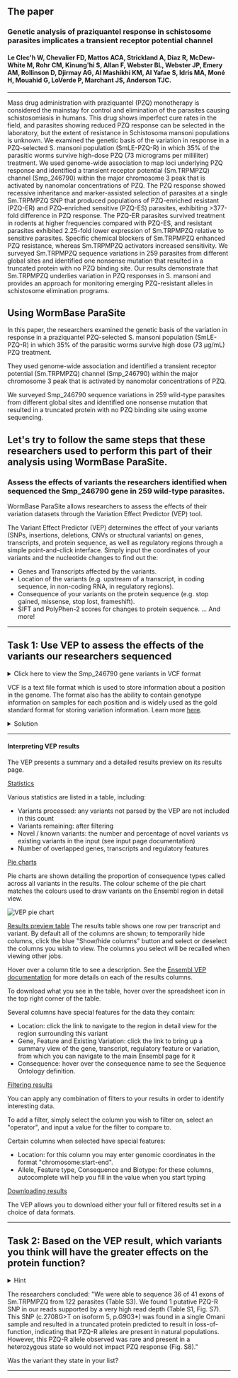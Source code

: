 ## The paper
### Genetic analysis of praziquantel response in schistosome parasites implicates a transient receptor potential channel
#### Le Clec'h W, Chevalier FD, Mattos ACA, Strickland A, Diaz R, McDew-White M, Rohr CM, Kinung'hi S, Allan F, Webster BL, Webster JP, Emery AM, Rollinson D, Djirmay AG, Al Mashikhi KM, Al Yafae S, Idris MA, Moné H, Mouahid G, LoVerde P, Marchant JS, Anderson TJC.
---
Mass drug administration with praziquantel (PZQ) monotherapy is considered the mainstay for control and elimination of the parasites causing schistosomiasis in humans. This drug shows imperfect cure rates in the field, and parasites showing reduced PZQ response can be selected in the laboratory, but the extent of resistance in Schistosoma mansoni populations is unknown. We examined the genetic basis of the variation in response in a PZQ-selected S. mansoni population (SmLE-PZQ-R) in which 35% of the parasitic worms survive high-dose PZQ (73 micrograms per milliliter) treatment. We used genome-wide association to map loci underlying PZQ response and identified a transient receptor potential (Sm.TRPMPZQ) channel (Smp_246790) within the major chromosome 3 peak that is activated by nanomolar concentrations of PZQ. The PZQ response showed recessive inheritance and marker-assisted selection of parasites at a single Sm.TRPMPZQ SNP that produced populations of PZQ-enriched resistant (PZQ-ER) and PZQ-enriched sensitive (PZQ-ES) parasites, exhibiting >377-fold difference in PZQ response. The PZQ-ER parasites survived treatment in rodents at higher frequencies compared with PZQ-ES, and resistant parasites exhibited 2.25-fold lower expression of Sm.TRPMPZQ relative to sensitive parasites. Specific chemical blockers of Sm.TRPMPZQ enhanced PZQ resistance, whereas Sm.TRPMPZQ activators increased sensitivity. We surveyed Sm.TRPMPZQ sequence variations in 259 parasites from different global sites and identified one nonsense mutation that resulted in a truncated protein with no PZQ binding site. Our results demonstrate that Sm.TRPMPZQ underlies variation in PZQ responses in S. mansoni and provides an approach for monitoring emerging PZQ-resistant alleles in schistosome elimination programs.

## Using WormBase ParaSite

In this paper, the researchers examined the genetic basis of the variation in response in a praziquantel PZQ-selected S. mansoni population (SmLE-PZQ-R) in which 35% of the parasitic worms survive high dose (73 μg/mL) PZQ treatment. 

They used genome-wide association and identified a transient receptor potential (Sm.TRPMPZQ) channel (Smp_246790) within the major chromosome 3 peak that is activated by nanomolar concentrations of PZQ.

We surveyed Smp_246790 sequence variations in 259 wild-type parasites from different global sites and identified one nonsense mutation that resulted in a truncated protein with no PZQ binding site using exome sequencing.

Let's try to follow the same steps that these researchers used to perform this part of their analysis using WormBase ParaSite.
---

### Assess the effects of variants the researchers identified when sequenced the Smp_246790 gene in 259 wild-type parasites.

WormBase ParaSite allows researchers to assess the effects of their variation datasets through the Variation Effect Predictor (VEP) tool.

The Variant Effect Predictor (VEP) determines the effect of your variants (SNPs, insertions, deletions, CNVs or structural variants) on genes, transcripts, and protein sequence, as well as regulatory regions through a simple point-and-click interface. Simply input the coordinates of your variants and the nucleotide changes to find out the:

- Genes and Transcripts affected by the variants.
- Location of the variants (e.g. upstream of a transcript, in coding sequence, in non-coding RNA, in regulatory regions).
- Consequence of your variants on the protein sequence (e.g. stop gained, missense, stop lost, frameshift).
- SIFT and PolyPhen-2 scores for changes to protein sequence.
... And more!

----

## Task 1: Use VEP to assess the effects of the variants our researchers sequenced

<details closed>
<summary>Click here to view the Smp_246790 gene variants in VCF format</summary>
SM_V9_3 2627949 . G GATA . . . <br>
SM_V9_3 2674963 . T C . . . <br>
SM_V9_3 2675058 . G A . . . <br>
SM_V9_3 2680940 . C A . . . <br>
SM_V9_3 2680944 . G T . . . <br>
SM_V9_3 2681001 . T G . . . <br>
SM_V9_3 2681047 . G T . . . <br>
SM_V9_3 2681100 . A T . . . <br>
SM_V9_3 2681130 . T C . . . <br>
SM_V9_3 2681142 . CAGG AAGA . . . <br>
SM_V9_3 2681186 . C A . . . <br>
SM_V9_3 2681187 . A T . . . <br>
SM_V9_3 2681190 . A T . . . <br>
SM_V9_3 2681197 . A G . . . <br>
SM_V9_3 2681229 . T G . . . <br>
SM_V9_3 2681289 . G A . . . <br>
SM_V9_3 2681305 . T C . . . <br>
SM_V9_3 2681306 . T C . . . <br>
SM_V9_3 2681352 . T C . . . <br>
SM_V9_3 2681476 . G A . . . <br>
SM_V9_3 2681485 . G A . . . <br>
SM_V9_3 2681491 . G A . . . <br>
SM_V9_3 2681503 . A G . . . <br>
SM_V9_3 2681534 . T A . . . <br>
SM_V9_3 2681560 . G A . . . <br>
SM_V9_3 2681578 . A G . . . <br>
SM_V9_3 2681604 . A T . . . <br>
SM_V9_3 2681610 . T C . . . <br>
SM_V9_3 2681652 . TCGT ACGA . . . <br>
SM_V9_3 2681666 . C A . . . <br>
SM_V9_3 2681678 . C T . . . <br>
SM_V9_3 2684386 . C T . . . <br>
SM_V9_3 2688007 . T C . . . <br>
SM_V9_3 2692611 . T C . . . <br>
SM_V9_3 2692622 . T C . . . <br>
SM_V9_3 2692658 . T C . . . <br>
SM_V9_3 2692675 . C A . . . <br>
SM_V9_3 2692681 . G T . . . <br>
SM_V9_3 2692687 . G T . . . <br>
SM_V9_3 2692693 . G T . . . <br>
SM_V9_3 2706056 . ACCGCC GCCACCGCT . . . <br>
SM_V9_3 2706073 . CACCACCACCAACAT TACCACCACCACCAACAA . . . <br>
SM_V9_3 2718303 . A G . . . <br>
SM_V9_3 2718312 . G A . . . <br>
SM_V9_3 2718326 . G T . . . <br>
SM_V9_3 2718365 . C T . . . <br>
SM_V9_3 2718367 . T C . . . <br>
SM_V9_3 2718374 . A G . . . <br>
SM_V9_3 2718383 . G T . . . <br>
SM_V9_3 2718383 . G A . . . <br>
SM_V9_3 2718449 . A T . . . <br>
SM_V9_3 2718486 . G A . . . <br>
SM_V9_3 2718509 . G T . . . <br>
SM_V9_3 2718526 . G A . . . <br>
SM_V9_3 2718564 . G C . . . <br>
SM_V9_3 2718567 . G T . . . <br>
SM_V9_3 2718594 . G C . . . <br>
SM_V9_3 2718603 . A T . . . <br>
SM_V9_3 2718637 . C A . . . <br>
SM_V9_3 2718644 . A G . . . <br>
SM_V9_3 2723071 . G T . . . <br>
SM_V9_3 2723103 . T A . . . <br>
SM_V9_3 2723137 . G A . . . <br>
SM_V9_3 2723138 . C T . . . <br>
SM_V9_3 2723141 . C T . . . <br>
SM_V9_3 2723153 . C G . . . <br>
SM_V9_3 2723154 . A G . . . <br>
SM_V9_3 2723187 . T C . . . <br>
SM_V9_3 2723196 . A G . . . <br>
SM_V9_3 2723298 . A T . . . <br>
SM_V9_3 2723331 . G T . . . <br>
SM_V9_3 2723349 . T C . . . <br>
SM_V9_3 2723363 . G A . . . <br>
SM_V9_3 2723368 . C T . . . <br>
SM_V9_3 2723376 . A T . . . <br>
SM_V9_3 2723390 . C A . . . <br>
SM_V9_3 2723408 . G A . . . <br>
SM_V9_3 2723414 . G A . . . <br>
SM_V9_3 2723533 . C A . . . <br>
SM_V9_3 2730952 . G T . . . <br>
SM_V9_3 2730963 . A T . . . <br>
SM_V9_3 2730981 . G T . . . <br>
SM_V9_3 2730989 . G A . . . <br>
SM_V9_3 2731010 . G T . . . <br>
SM_V9_3 2733021 . G T . . . <br>
SM_V9_3 2733032 . G T . . . <br>
SM_V9_3 2733033 . G C . . . <br>
SM_V9_3 2733033 . G A . . . <br>
SM_V9_3 2733055 . G T . . . <br>
SM_V9_3 2733056 . A G . . . <br>
SM_V9_3 2733071 . G A . . . <br>
SM_V9_3 2736834 . T C . . . <br>
SM_V9_3 2736852 . A G . . . <br>
SM_V9_3 2736854 . C T . . . <br>
SM_V9_3 2739034 . G T . . . <br>
SM_V9_3 2740214 . C T . . . <br>
SM_V9_3 2740329 . G T . . . <br>
SM_V9_3 2745612 . C T . . . <br>
SM_V9_3 2745615 . T A . . . <br>
SM_V9_3 2745725 . T C . . . <br>
SM_V9_3 2745757 . T A . . . <br>
SM_V9_3 2745779 . T C . . . <br>
SM_V9_3 2753367 . A G . . . <br>
SM_V9_3 2753399 . G T . . . <br>
SM_V9_3 2756226 . C A . . . <br>
SM_V9_3 2756238 . G T . . . <br>
SM_V9_3 2756249 . T C . . . <br>
SM_V9_3 2756264 . C T . . . <br>
SM_V9_3 2756266 . C A . . . <br>
SM_V9_3 2756276 . T C . . . <br>
SM_V9_3 2756321 . A G . . . <br>
SM_V9_3 2756324 . C T . . . <br>
SM_V9_3 2756340 . G T . . . <br>
SM_V9_3 2756343 . G A . . . <br>
SM_V9_3 2757916 . G T . . . <br>
SM_V9_3 2757921 . AAAA GAAG . . . <br>
SM_V9_3 2757939 . C A . . . <br>
SM_V9_3 2757999 . A T . . . <br>
SM_V9_3 2758008 . C T . . . <br>
SM_V9_3 2758011 . A G . . . <br>
SM_V9_3 2758077 . G A . . . <br>
SM_V9_3 2759653 . G A . . . <br>
SM_V9_3 2759657 . G T . . . <br>
SM_V9_3 2759675 . T C . . . <br>
SM_V9_3 2759693 . A G . . . <br>
SM_V9_3 2759726 . A G . . . <br>
SM_V9_3 2759733 . G T . . . <br>
SM_V9_3 2759741 . G A . . . <br>
SM_V9_3 2759753 . T G . . . <br>
SM_V9_3 2759765 . A G . . . <br>
SM_V9_3 2759768 . T A . . . <br>
SM_V9_3 2759781 . G T . . . <br>
SM_V9_3 2760337 . A G . . . <br>
SM_V9_3 2760344 . G A . . . <br>
SM_V9_3 2760379 . G T . . . <br>
SM_V9_3 2760400 . C A . . . <br>
SM_V9_3 2760408 . A G . . . <br>
SM_V9_3 2760417 . T C . . . <br>
SM_V9_3 2760419 . CACA TACC . . . <br>
SM_V9_3 2760437 . G A . . . <br>
SM_V9_3 2760471 . A G . . . <br>
SM_V9_3 2760483 . G A . . . <br>
SM_V9_3 2760497 . C T . . . <br>
SM_V9_3 2760499 . G T . . . <br>
SM_V9_3 2760511 . C G . . . <br>
SM_V9_3 2760514 . A C . . . <br>
SM_V9_3 2760533 . C T . . . <br>
SM_V9_3 2760534 . GCCACCA ACCACCG . . . <br>
SM_V9_3 2760555 . A AC . . . <br>
SM_V9_3 2760555 . A GC . . . <br>
SM_V9_3 2766369 . T C . . . <br>
SM_V9_3 2766442 . G A . . . <br>
SM_V9_3 2766449 . C T . . . <br>
SM_V9_3 2766531 . A G . . . <br>
SM_V9_3 2766613 . A G . . . <br>
SM_V9_3 2766651 . T C . . . <br>
SM_V9_3 2766696 . G A . . . <br>
SM_V9_3 2769090 . A G . . . <br>
SM_V9_3 2769148 . G T . . . <br>
SM_V9_3 2769188 . C T . . . <br>
SM_V9_3 2772552 . G T . . . <br>
SM_V9_3 2772567 . G A . . . <br>
SM_V9_3 2772582 . A G . . . <br>
SM_V9_3 2772588 . A G . . . <br>
SM_V9_3 2772594 . A G . . . <br>
SM_V9_3 2772604 . C A . . . <br>
SM_V9_3 2629023 . A C . . . <br>
SM_V9_3 2631820 . C T . . . <br>
SM_V9_3 2631849 . CATTTG TTTTTTA . . . <br>
SM_V9_3 2631862 . A T . . . <br>
SM_V9_3 2632680 . CTT TTC . . . <br>
SM_V9_3 2641704 . G A . . . <br>
SM_V9_3 2642036 . T C . . . <br>
SM_V9_3 2644055 . C CT . . . <br>
SM_V9_3 2644129 . G A . . . <br>
SM_V9_3 2646445 . G A . . . <br>
SM_V9_3 2646445 . G T . . . <br>
SM_V9_3 2647657 . A C . . . <br>
SM_V9_3 2648392 . T C . . . <br>
SM_V9_3 2648816 . T C . . . <br>
SM_V9_3 2654954 . C G . . . <br>
SM_V9_3 2654974 . C A . . . <br>
SM_V9_3 2654974 . C G . . . <br>
SM_V9_3 2664203 . C CA . . . <br>
SM_V9_3 2666719 . C T . . . <br>
SM_V9_3 2667585 . C CT . . . <br>
</details>

VCF is a text file format which is used to store information about a position in the genome. The format also has the ability
to contain genotype information on samples for each position and is widely used as the gold standard format for storing variation information. Learn more [here](https://samtools.github.io/hts-specs/VCFv4.2.pdf).

<details closed>
<summary>Solution</summary>
1. Go to WormBase ParaSite (https://parasite.wormbase.org/).<br><br>
2. Click ”Tools" at the top menu.<br><br>
3. Click "Variant Effect Predictor" on the "Processing your data" table.<br><br>
4. When you reach the VEP web interface, you will be presented with a form to enter your data and alter various options.<br><br>
5. First select the correct species for your data. Start typing into the box to get an autocomplete list of species. Make sure the species is set to "Schistosoma mansoni (PRJEA36577), (Tax ID 6183)".<br><br>
6. You can optionally choose a name for the data you upload - this can make it easier for you to identify jobs and files that you have uploaded to the VEP at a later point.
7. Paste all the lines with the variants in the VCF format from above into the "Either paste data:" dialog box.
8. Leave all extra options ("Identifiers","Additional annotations","Filtering options") to their default values. If you want to learn more about these extra options see [here](https://parasite.wormbase.org/info/Tools/vep.html).
9. Click "Run". 
10. Once you have clicked "Run", your input will be checked and submitted to the VEP as a job. All jobs associated with your session or account are shown in the "Recent Tickets" table. You may submit multiple jobs simultaneously.
</details>

----

#### Interpreting VEP results

The VEP presents a summary and a detailed results preview on its results page.

<ins>Statistics</ins>

Various statistics are listed in a table, including:

- Variants processed: any variants not parsed by the VEP are not included in this count
- Variants remaining: after filtering
- Novel / known variants: the number and percentage of novel variants vs existing variants in the input (see input page documentation)
- Number of overlapped genes, transcripts and regulatory features

<ins>Pie charts</ins>

Pie charts are shown detailing the proportion of consequence types called across all variants in the results. The colour scheme of the pie chart matches the colours used to draw variants on the Ensembl region in detail view.

![VEP pie chart](https://parasite.wormbase.org/img/vep_web_pie1.png)

<ins>Results preview table</ins>
The results table shows one row per transcript and variant. By default all of the columns are shown; to temporarily hide columns, click the blue "Show/hide columns" button and select or deselect the columns you wish to view. The columns you select will be recalled when viewing other jobs.

Hover over a column title to see a description. See the [Ensembl VEP documentation](http://www.ensembl.org/info/docs/tools/vep/vep_formats.html#output) for more details on each of the results columns.

To download what you see in the table, hover over the spreadsheet icon in the top right corner of the table.

Several columns have special features for the data they contain:

- Location: click the link to navigate to the region in detail view for the region surrounding this variant
- Gene, Feature and Existing Variation: click the link to bring up a summary view of the gene, transcript, regulatory feature or variation, from which you can navigate to the main Ensembl page for it
- Consequence: hover over the consequence name to see the Sequence Ontology definition.

<ins>Filtering results</ins>

You can apply any combination of filters to your results in order to identify interesting data.

To add a filter, simply select the column you wish to filter on, select an "operator", and input a value for the filter to compare to.

Certain columns when selected have special features:

- Location: for this column you may enter genomic coordinates in the format "chromosome:start-end".
- Allele, Feature type, Consequence and Biotype: for these columns, autocomplete will help you fill in the value when you start typing

<ins>Downloading results</ins>

The VEP allows you to download either your full or filtered results set in a choice of data formats.

----

## Task 2: Based on the VEP result, which variants you think will have the greater effects on the protein function?

<details>
<summary>Hint</summary>
- Use the "Filters" console and apply relevant filters to the "Consequence" and "Impact" columns.
- Use the "Show/Hide columns" button to show the "Protein position" and "Amino Acid" columns.
</details>

The researchers concluded: "We were able to sequence 36 of 41 exons of Sm.TRPMPZQ from 122 parasites (Table S3). We found 1 putative PZQ-R SNP in our reads supported by a very high read depth (Table S1, Fig. S7). This SNP (c.2708G>T on isoform 5, p.G903*) was found in a single Omani sample and resulted in a truncated protein predicted to result in loss-of-function, indicating that PZQ-R alleles are present in natural populations. However, this PZQ-R allele observed was rare and present in a heterozygous state so would not impact PZQ response (Fig. S8)." 

Was the variant they state in your list?



----
